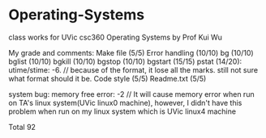 # Operating-Systems
class works for UVic csc360 Operating Systems by Prof Kui Wu

My grade and comments:
Make file (5/5)
Error handling (10/10)
bg (10/10)
bglist (10/10)
bgkill (10/10)
bgstop (10/10)
bgstart (15/15)
pstat (14/20): utime/stime: -6. // because of the format, it lose all the marks. still not sure what format should it be.
Code style (5/5)
Readme.txt (5/5)

system bug: memory free error: -2 // It will cause memory error when run on TA's linux system(UVic linux0 machine), however, I didn't have this problem when run on my linux system which is UVic linux4 machine

Total 92
